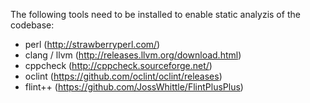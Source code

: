 The following tools need to be installed to enable static analyzis of the codebase:

- perl (http://strawberryperl.com/)
- clang / llvm (http://releases.llvm.org/download.html)
- cppcheck (http://cppcheck.sourceforge.net/)
- oclint (https://github.com/oclint/oclint/releases)
- flint++ (https://github.com/JossWhittle/FlintPlusPlus)
